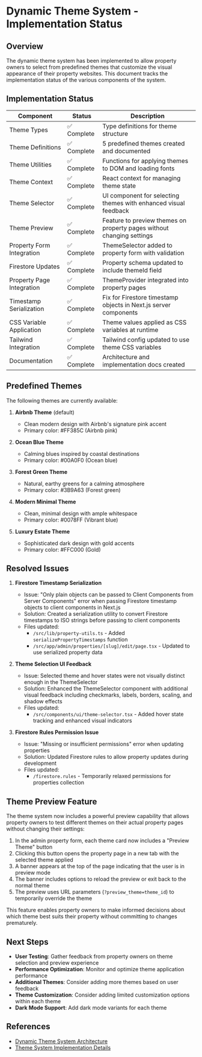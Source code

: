 # Dynamic Theme System - Implementation Status

## Overview

The dynamic theme system has been implemented to allow property owners to select from predefined themes that customize the visual appearance of their property websites. This document tracks the implementation status of the various components of the system.

## Implementation Status

| Component | Status | Description |
|-----------|--------|-------------|
| Theme Types | ✅ Complete | Type definitions for theme structure |
| Theme Definitions | ✅ Complete | 5 predefined themes created and documented |
| Theme Utilities | ✅ Complete | Functions for applying themes to DOM and loading fonts |
| Theme Context | ✅ Complete | React context for managing theme state |
| Theme Selector | ✅ Complete | UI component for selecting themes with enhanced visual feedback |
| Theme Preview | ✅ Complete | Feature to preview themes on property pages without changing settings |
| Property Form Integration | ✅ Complete | ThemeSelector added to property form with validation |
| Firestore Updates | ✅ Complete | Property schema updated to include themeId field |
| Property Page Integration | ✅ Complete | ThemeProvider integrated into property pages |
| Timestamp Serialization | ✅ Complete | Fix for Firestore timestamp objects in Next.js server components |
| CSS Variable Application | ✅ Complete | Theme values applied as CSS variables at runtime |
| Tailwind Integration | ✅ Complete | Tailwind config updated to use theme CSS variables |
| Documentation | ✅ Complete | Architecture and implementation docs created |

## Predefined Themes

The following themes are currently available:

1. **Airbnb Theme** (default)
   - Clean modern design with Airbnb's signature pink accent
   - Primary color: #FF385C (Airbnb pink)

2. **Ocean Blue Theme**
   - Calming blues inspired by coastal destinations
   - Primary color: #00A0F0 (Ocean blue)

3. **Forest Green Theme**
   - Natural, earthy greens for a calming atmosphere
   - Primary color: #3B9A63 (Forest green)

4. **Modern Minimal Theme**
   - Clean, minimal design with ample whitespace
   - Primary color: #0078FF (Vibrant blue)

5. **Luxury Estate Theme**
   - Sophisticated dark design with gold accents
   - Primary color: #FFC000 (Gold)

## Resolved Issues

1. **Firestore Timestamp Serialization**
   - Issue: "Only plain objects can be passed to Client Components from Server Components" error when passing Firestore timestamp objects to client components in Next.js
   - Solution: Created a serialization utility to convert Firestore timestamps to ISO strings before passing to client components
   - Files updated: 
     - `/src/lib/property-utils.ts` - Added `serializePropertyTimestamps` function
     - `/src/app/admin/properties/[slug]/edit/page.tsx` - Updated to use serialized property data

2. **Theme Selection UI Feedback**
   - Issue: Selected theme and hover states were not visually distinct enough in the ThemeSelector
   - Solution: Enhanced the ThemeSelector component with additional visual feedback including checkmarks, labels, borders, scaling, and shadow effects
   - Files updated:
     - `/src/components/ui/theme-selector.tsx` - Added hover state tracking and enhanced visual indicators

3. **Firestore Rules Permission Issue**
   - Issue: "Missing or insufficient permissions" error when updating properties
   - Solution: Updated Firestore rules to allow property updates during development
   - Files updated:
     - `/firestore.rules` - Temporarily relaxed permissions for properties collection

## Theme Preview Feature

The theme system now includes a powerful preview capability that allows property owners to test different themes on their actual property pages without changing their settings:

1. In the admin property form, each theme card now includes a "Preview Theme" button
2. Clicking this button opens the property page in a new tab with the selected theme applied
3. A banner appears at the top of the page indicating that the user is in preview mode
4. The banner includes options to reload the preview or exit back to the normal theme
5. The preview uses URL parameters (`?preview_theme=theme_id`) to temporarily override the theme

This feature enables property owners to make informed decisions about which theme best suits their property without committing to changes prematurely.

## Next Steps

- **User Testing**: Gather feedback from property owners on theme selection and preview experience
- **Performance Optimization**: Monitor and optimize theme application performance
- **Additional Themes**: Consider adding more themes based on user feedback
- **Theme Customization**: Consider adding limited customization options within each theme
- **Dark Mode Support**: Add dark mode variants for each theme

## References

- [Dynamic Theme System Architecture](/docs/architecture/dynamic-theme-system.md)
- [Theme System Implementation Details](/docs/implementation/theme-system-implementation.md)